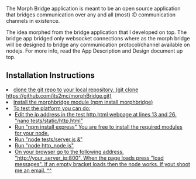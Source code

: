 The Morph Bridge application is meant to be an open source application that bridges communication over any and all (most) :D communication channels in existence.

The idea morphed from the bridge application that I developed on top. The bridge app bridged only websocket connections where as the morph bridge will be designed to bridge any communication protocol/channel available on nodejs.
For more info, read the App Description and Design document up top.  

<h2>Installation Instructions</h2>
<u>
	<li>clone the git repo to your local repository. (git clone https://github.com/its2mc/morphBridge.git)</li>
	<li>Install the morphbridge module (npm install morphbridge)</li>
	<li>To test the platform you can do:
	<ul>
		<li>Edit the ip address in the test http.html webpage at lines 13 and 26. "nano tests/static/http.html"</li>
		<li>Run "npm install express" You are free to install the required modules for your node.</li>
		<li>Run "node tests/server.js &"</li>
		<li>Run "node http_node.js"</li>
		<li>On your browser go to the following address. "http://your_server_ip:800". When the page loads press "load messages". If an empty bracket loads then the node works. If yout shoot me an email. ^^ </li>
	</ul>
	</li>
</u>